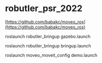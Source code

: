# robutler_psr_2022

[https://github.com/babakc/moveo_ros](https://github.com/babakc/moveo_ros)



roslaunch robutler_bringup gazebo.launch

roslaunch robutler_bringup bringup.launch

roslaunch moveo_moveit_config demo.launch
